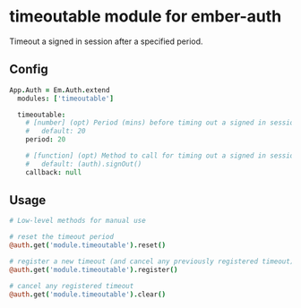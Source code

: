 # timeoutable module for ember-auth

Timeout a signed in session after a specified period.

## Config

```coffeescript
App.Auth = Em.Auth.extend
  modules: ['timeoutable']

  timeoutable:
    # [number] (opt) Period (mins) before timing out a signed in session;
    #   default: 20
    period: 20

    # [function] (opt) Method to call for timing out a signed in session;
    #   default: (auth).signOut()
    callback: null
```

## Usage

```coffeescript
# Low-level methods for manual use

# reset the timeout period
@auth.get('module.timeoutable').reset()

# register a new timeout (and cancel any previously registered timeout)
@auth.get('module.timeoutable').register()

# cancel any registered timeout
@auth.get('module.timeoutable').clear()
```
